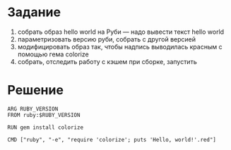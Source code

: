 # Задание

1. собрать образ hello world на Руби — надо вывести текст hello world
2. параметризовать версию руби, собрать с другой версией
3. модифицировать образ так, чтобы надпись выводилась красным с помощью гема colorize
4. собрать, отследить работу с кэшем при сборке, запустить

# Решение

    ARG RUBY_VERSION
    FROM ruby:$RUBY_VERSION

    RUN gem install colorize

    CMD ["ruby", "-e", "require 'colorize'; puts 'Hello, world!'.red"]
